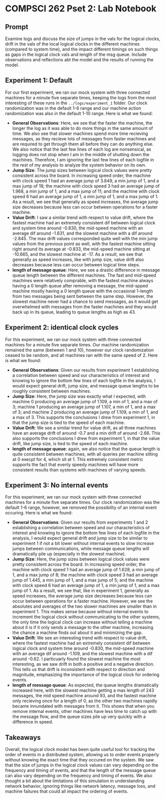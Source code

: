 # COMPSCI 262 Pset 2: Lab Notebook

## Prompt
Examine logs and discuss the size of jumps in the vals for the logical clocks, drift in the vals of the local logical clocks in the different machines (compared to system time), and the impact different timings on such things as gaps in the logical clock vals and length of the msg queue. Include observations and reflections abt the model and the results of running the model.

## Experiment 1: Default
For our first experiment, we ran our mock system with three connected machines for a minute five separate times, keeping the logs from the most interesting of these runs in the ```../logs/experiment_1``` folder. Our clock randomization was in the default 1-6 range and our machine action randomization was also in the default 1-10 range. Here is what we found:

- **General Observations**: Here, we see that the faster the machine, the longer the log as it was able to do more things in the same amount of time. We also see that slower machines spend more time recieving messages, as they recieve lots of messages from faster machines and are required to get through them all before they can do anything else. We also notice that the last few lines of each log are nonsensical, as logging does not stop when I am in the middle of shutting down the machines. Therefore, I am ignoring the last few lines of each logfile in the rest of my analysis to analyze the system behavior on its own.
- **Jump Size**: The jump sizes between logical clock values were pretty consistent across the board. In increasing speed order, the machine with clock speed 1 had an average jump of 3.849, a min jump of 1, and a max jump of 18; the machine with clock speed 3 had an average jump of 1.968, a min jump of 1, and a max jump of 11; and the machine with clock speed 6 had an average jump of 1, a min jump of 1, and a max jump of 1. As a result, we see that generally as speed increases, the average jump size decreases because less can occur between operations for a faster machine. 
- **Value Drift**: I saw a similar trend with respect to value drift, where the fastest machine had an extremely consistent dif between logical clock and system time around -0.830, the mid-speed machine with an average dif around -1.631, and the slowest machine with a dif around -2.845. The max drift values corresponded quite well with the min jump values from the previous point as well, with the fastest machine sitting right around its average at -0.833, the mid-speed machine sitting at -10.665, and the slowest machine at -17. As a result, we see that generally as speed increases, like with jump size, value drift also decreases because less can occur between logical time steps. 
- **length of message queue**: Here, we see a drastic difference in message queue length between the different machines. The fast and mid-speed machines were relatively comprable, with the fastest machine always having a 0 length queue after removing a message, the mid-spped machine mostly having a 0 length queue with the occasional 1-length from two messages being sent between the same step. However, the slowest machine never had a chance to send messages, as it would get overwhelmed with messages from the faster machines and they would back up in its queue, leading to queue lengths as high as 43. 


## Experiment 2: identical clock cycles
For this experiment, we ran our mock system with three connected machines for a minute five separate times. Our machine randomization remained the same (between 1 and 10), however our clock randomization ceased to be random, and all machines ran with the same speed of 2. Here is what we found:

- **General Observations**: Given our results from experiment 1 establishing a correlation between speed and our characteristics of interest and knowing to ignore the bottom few lines of each logfile in the analysis, I would expect general drift, jump size, and message queue lengths to be roughly consistent between machines.
- **Jump Size**: Here, the jump size was exactly what I expected, with machine 0 producing an average jump of 1.109, a min of 1, and a max of 3; machine 1 producing an average jump of 1.107, a min of 1, and a max of 3; and machine 2 producing an average jump of 1.109, a min of 1, and a max of 3. This supports the conclusions I drew from experiment 1, in that the jump size is tied to the speed of each machine.
- **Value Drift**: We see a similar trend for value drift, as all three machines have an average drift of around -0.7 and a min drift of around -2.66. This also supports the conclusions I drew from experiment 1, in that the value drift, like jump size, is tied to the speed of each machine.
- **length of message queue**: again, we also notice that the queue length is quite consistent between machines, with all queries per machine sitting at 0 execpt for 4, which sit at 1. This extremely consistent metric supports the fact that evenly speedy machines will have more consistent results than systems with machines of varying speeds.


## Experiment 3: No internal events
For this experiment, we ran our mock system with three connected machines for a minute five separate times. Our clock randomization was the default 1-6 range, however, we removed the possibility of an internal event occuring. Here is what we found:

- **General Observations**: Given our results from experiments 1 and 2 establishing a correlation between speed and our characteristics of interest and knowing to ignore the bottom few lines of each logfile in the analysis, I would expect general drift and jump size to be similar to experiment 1 if not a bit lower without internal events to slow increase jumps between communications, while message queue lengths will dramatically pile up (especially in the slowest machine).
- **Jump Size**: Here, the jump sizes between logical clock values were pretty consistent across the board. In increasing speed order, the machine with clock speed 1 had an average jump of 1.628, a min jump of 1, and a max jump of 8; the machine with clock speed 3 had an average jump of 1.445, a min jump of 1, and a max jump of 5; and the machine with clock speed 6 had an average jump of 1, a min jump of 1, and a max jump of 1. As a result, we see that, like in experiment 1, generally as speed increases, the average jump size decreases because less can occur between operations for a faster machine. However, we see the absolutes and averages of the two slower machines are smaller than in experiment 1. This makes sense because without internal events to increment the logical clock without communicating to the other systems, the only time the logical clock can increase without telling a machine about it is if it only sends a message to the other machine, increasing the chance a machine finds out about it and minimizing the gap.
- **Value Drift**: We see an interesting trend with respect to value drift, where the fastest machine had an extremely consistent dif between logical clock and system time around -0.830, the mid-speed machine with an average dif around -1.109, and the slowest machine with a dif around -0.62. I particuarly found the slowest machine the most interesting, as we saw drift in both a positive and a negative direction. This tells us that drift is inconsistent with respect to direction and magnitude, emphasizing the importance of the logical clock for ordering events.
- **length of message queue**: As expected, the queue lengths dramatically increased here, with the slowest machine getting a max length of 243 messages, the mid speed machine around 93, and the fastest machine only recieving once for a length of 0, as the other two machines rapidly became innundated with messages from it. This shows that when you remove internal events, other machines have less time to catch up with the message flow, and the queue sizes pile up very quickly with a difference in speed.

## Takeaways
Overall, the logical clock model has been quite useful tool for tracking the order of events in a distributed system, allowing us to order events properly without knowing the exact time that they occured on the system. We saw that the size of jumps in the logical clock values can vary depending on the frequency and timing of events, and that the length of the message queue can also vary depending on the frequency and timing of events. We also thought a bit about the limitations of this simulation in understanding network behavior, ignoring things like network latency, message loss, and machine failures that could all impact the ordering of events.